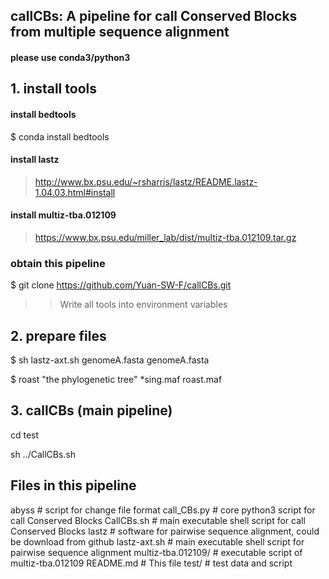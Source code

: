 ## callCBs: A pipeline for call Conserved Blocks from multiple sequence alignment
#### please use conda3/python3

## 1. install tools 
#### install bedtools
$ conda install bedtools

#### install lastz
> http://www.bx.psu.edu/~rsharris/lastz/README.lastz-1.04.03.html#install

#### install multiz-tba.012109
> https://www.bx.psu.edu/miller_lab/dist/multiz-tba.012109.tar.gz

### obtain this pipeline
$ git clone https://github.com/Yuan-SW-F/callCBs.git

>> Write all tools into environment variables

## 2. prepare files
$ sh lastz-axt.sh genomeA.fasta  genomeA.fasta

$ roast "the phylogenetic tree" *sing.maf roast.maf

## 3. callCBs (main pipeline)
cd test

sh ../CallCBs.sh

## Files in this pipeline
abyss # script for change file format
call_CBs.py # core python3 script for call Conserved Blocks
CallCBs.sh # main executable shell script for call Conserved Blocks
lastz # software for pairwise sequence alignment, could be download from github
lastz-axt.sh # main executable shell script for pairwise sequence alignment
multiz-tba.012109/ # executable script of multiz-tba.012109
README.md # This file
test/ # test data and script
